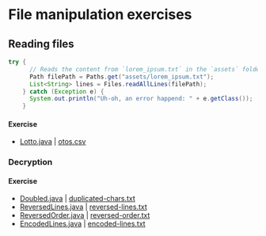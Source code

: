 # File manipulation exercises

## Reading files

```java
try {
      // Reads the content from `lorem_ipsum.txt` in the `assets` folder line by line to a String List
      Path filePath = Paths.get("assets/lorem_ipsum.txt");
      List<String> lines = Files.readAllLines(filePath);   
    } catch (Exception e) {
      System.out.println("Uh-oh, an error happend: " + e.getClass());
    }
```

#### Exercise
 - [Lotto.java](read_lotto_csv/Lotto.java) | [otos.csv](read_lotto_csv/otos.csv)


### Decryption
#### Exercise
 - [Doubled.java](decrypt_function_doubled/Doubled.java) | [duplicated-chars.txt](decrypt_function_doubled/duplicated-chars.txt)
 - [ReversedLines.java](decrypt_function_reversed_lines/ReversedLines.java) | [reversed-lines.txt](decrypt_function_reversed_lines/reversed-lines.txt)
 - [ReversedOrder.java](decrypt_function_reversed_order/ReversedOrder.java) | [reversed-order.txt](decrypt_function_reversed_order/reversed-order.txt)
 - [EncodedLines.java](decrypt_function_encoded_lines/EncodedLines.java) | [encoded-lines.txt](decrypt_function_encoded_lines/encoded-lines.txt)

